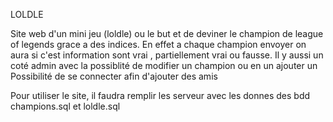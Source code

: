 LOLDLE

Site web d'un mini jeu (loldle) ou le but et de deviner le champion de league of legends grace a des indices.
En effet a chaque champion envoyer on aura si c'est information sont vrai , partiellement vrai ou fausse.
Il y aussi un coté admin avec la possiblité de modifier un champion ou en un ajouter un
Possibilité de se connecter afin d'ajouter des amis

Pour utiliser le site, il faudra remplir les serveur avec les donnes des bdd champions.sql et loldle.sql


